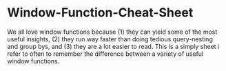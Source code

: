 # Window-Function-Cheat-Sheet

We all love window functions because (1) they can yield some of the most useful insights, (2) they run way faster than doing tedious query-nesting and group bys, and (3) they are a lot easier to read. This is a simply sheet i refer to often to remember the difference between a variety of useful window functions.
